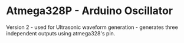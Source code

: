 # Atmega328P - Arduino Oscillator
Version 2 - used for Ultrasonic waveform generation - generates three independent outputs using atmega328's pin.
